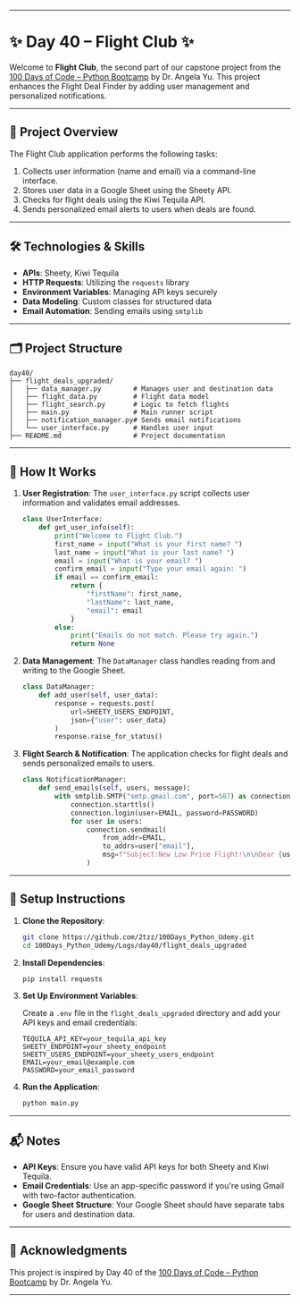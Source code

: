 
---

# ✨ Day 40 – Flight Club ✨

Welcome to **Flight Club**, the second part of our capstone project from the [100 Days of Code – Python Bootcamp](https://www.udemy.com/course/100-days-of-code/) by Dr. Angela Yu. This project enhances the Flight Deal Finder by adding user management and personalized notifications.

---

## 🧳 Project Overview

The Flight Club application performs the following tasks:

1. Collects user information (name and email) via a command-line interface.
2. Stores user data in a Google Sheet using the Sheety API.
3. Checks for flight deals using the Kiwi Tequila API.
4. Sends personalized email alerts to users when deals are found.

---

## 🛠️ Technologies & Skills

- **APIs**: Sheety, Kiwi Tequila
- **HTTP Requests**: Utilizing the `requests` library
- **Environment Variables**: Managing API keys securely
- **Data Modeling**: Custom classes for structured data
- **Email Automation**: Sending emails using `smtplib`

---

## 🗂️ Project Structure



```plaintext
day40/
├── flight_deals_upgraded/
│   ├── data_manager.py        # Manages user and destination data
│   ├── flight_data.py         # Flight data model
│   ├── flight_search.py       # Logic to fetch flights
│   ├── main.py                # Main runner script
│   ├── notification_manager.py# Sends email notifications
│   └── user_interface.py      # Handles user input
├── README.md                  # Project documentation
```



---

## 🚀 How It Works

1. **User Registration**: The `user_interface.py` script collects user information and validates email addresses.

   ```python
   class UserInterface:
       def get_user_info(self):
           print("Welcome to Flight Club.")
           first_name = input("What is your first name? ")
           last_name = input("What is your last name? ")
           email = input("What is your email? ")
           confirm_email = input("Type your email again: ")
           if email == confirm_email:
               return {
                   "firstName": first_name,
                   "lastName": last_name,
                   "email": email
               }
           else:
               print("Emails do not match. Please try again.")
               return None
   ```



2. **Data Management**: The `DataManager` class handles reading from and writing to the Google Sheet.

   ```python
   class DataManager:
       def add_user(self, user_data):
           response = requests.post(
               url=SHEETY_USERS_ENDPOINT,
               json={"user": user_data}
           )
           response.raise_for_status()
   ```



3. **Flight Search & Notification**: The application checks for flight deals and sends personalized emails to users.

   ```python
   class NotificationManager:
       def send_emails(self, users, message):
           with smtplib.SMTP("smtp.gmail.com", port=587) as connection:
               connection.starttls()
               connection.login(user=EMAIL, password=PASSWORD)
               for user in users:
                   connection.sendmail(
                       from_addr=EMAIL,
                       to_addrs=user["email"],
                       msg=f"Subject:New Low Price Flight!\n\nDear {user['firstName']},\n{message}"
                   )
   ```



---

## 📌 Setup Instructions

1. **Clone the Repository**:

   ```bash
   git clone https://github.com/2tzz/100Days_Python_Udemy.git
   cd 100Days_Python_Udemy/Logs/day40/flight_deals_upgraded
   ```



2. **Install Dependencies**:

   ```bash
   pip install requests
   ```



3. **Set Up Environment Variables**:

   Create a `.env` file in the `flight_deals_upgraded` directory and add your API keys and email credentials:

   ```plaintext
   TEQUILA_API_KEY=your_tequila_api_key
   SHEETY_ENDPOINT=your_sheety_endpoint
   SHEETY_USERS_ENDPOINT=your_sheety_users_endpoint
   EMAIL=your_email@example.com
   PASSWORD=your_email_password
   ```



4. **Run the Application**:

   ```bash
   python main.py
   ```



---

## 📬 Notes

- **API Keys**: Ensure you have valid API keys for both Sheety and Kiwi Tequila.
- **Email Credentials**: Use an app-specific password if you're using Gmail with two-factor authentication.
- **Google Sheet Structure**: Your Google Sheet should have separate tabs for users and destination data.

---

## 🌟 Acknowledgments

This project is inspired by Day 40 of the [100 Days of Code – Python Bootcamp](https://www.udemy.com/course/100-days-of-code/) by Dr. Angela Yu.

---

